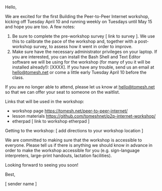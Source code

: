 Hello,

We are excited for the first Building the Peer-to-Peer Internet workshop, kicking off Tuesday April 10 and running weekly on Tuesdays until May 15 and hope you are too. A few notes:

1. Be sure to complete the pre-workshop survey [ link to survey ]. We use this to calibrate the pace of the workshop and, together with a post-workshop survey, to assess how it went in order to improve.
2. Make sure have the necessary administrator privileges on your laptop. If you are interested, you can install the Bash Shell and Text Editor software we will be using for the workshop (for many of you it will be installed already!): [XXXX]. If you have any trouble, send us an email at hello@tomesh.net or come a little early Tuesday April 10 before the class.

If you are no longer able to attend, please let us know at hello@tomesh.net so that we can offer your seat to someone on the waitlist.

Links that will be used in the workshop: 
- workshop page https://tomesh.net/peer-to-peer-internet/ 
- lesson materials https://github.com/tomeshnet/p2p-internet-workshop/
- etherpad [ link to workshop etherpad ]

Getting to the workshop: [ add directions to your workshop location ]

We are committed to making sure that the workshop is accessible to everyone. Please tell us if there is anything we should know in advance in order to make the workshop accessible for you (e.g. sign-language interpreters, large-print handouts, lactation facilities).

Looking forward to seeing you soon!

Best,

[ sender name ]
